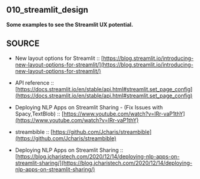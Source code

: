 ## 010_streamlit_design


**Some examples to see the Streamlit UX potential.**

## SOURCE
- New layout options for Streamlit :: [https://blog.streamlit.io/introducing-new-layout-options-for-streamlit/](https://blog.streamlit.io/introducing-new-layout-options-for-streamlit/)


- API reference :: [https://docs.streamlit.io/en/stable/api.html#streamlit.set_page_config](https://docs.streamlit.io/en/stable/api.html#streamlit.set_page_config)

- Deploying NLP Apps on Streamlit Sharing - (Fix Issues with Spacy,TextBlob) :: [https://www.youtube.com/watch?v=IRr-vaP1thY](https://www.youtube.com/watch?v=IRr-vaP1thY)


- streambible :: [https://github.com/Jcharis/streambible](https://github.com/Jcharis/streambible)

- Deploying NLP Apps on Streamlit Sharing :: [https://blog.jcharistech.com/2020/12/14/deploying-nlp-apps-on-streamlit-sharing/](https://blog.jcharistech.com/2020/12/14/deploying-nlp-apps-on-streamlit-sharing/)





